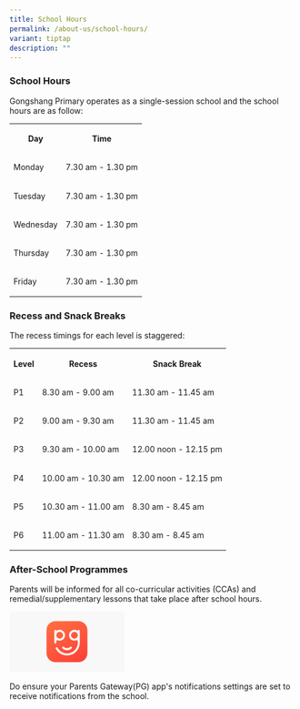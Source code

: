 ```yaml
---
title: School Hours
permalink: /about-us/school-hours/
variant: tiptap
description: ""
---
```

<h3><strong>School Hours</strong></h3>
<p>Gongshang Primary operates as a single-session school and the school hours
are as follow:</p>
<table style="minWidth: 50px">
<colgroup>
<col>
<col>
</colgroup>
<tbody>
<tr>
<th rowspan="1" colspan="1">
<p>Day</p>
</th>
<th rowspan="1" colspan="1">
<p>Time</p>
</th>
</tr>
<tr>
<td rowspan="1" colspan="1">
<p>Monday</p>
</td>
<td rowspan="1" colspan="1">
<p>7.30 am - 1.30 pm</p>
</td>
</tr>
<tr>
<td rowspan="1" colspan="1">
<p>Tuesday</p>
</td>
<td rowspan="1" colspan="1">
<p>7.30 am - 1.30 pm</p>
</td>
</tr>
<tr>
<td rowspan="1" colspan="1">
<p>Wednesday</p>
</td>
<td rowspan="1" colspan="1">
<p>7.30 am - 1.30 pm</p>
</td>
</tr>
<tr>
<td rowspan="1" colspan="1">
<p>Thursday</p>
</td>
<td rowspan="1" colspan="1">
<p>7.30 am - 1.30 pm</p>
</td>
</tr>
<tr>
<td rowspan="1" colspan="1">
<p>Friday</p>
</td>
<td rowspan="1" colspan="1">
<p>7.30 am - 1.30 pm</p>
</td>
</tr>
</tbody>
</table>
<h3><strong>Recess and Snack Breaks</strong></h3>
<p>The recess timings for each level is staggered:</p>
<table style="minWidth: 75px">
<colgroup>
<col>
<col>
<col>
</colgroup>
<tbody>
<tr>
<th rowspan="1" colspan="1">
<p>Level</p>
</th>
<th rowspan="1" colspan="1">
<p>Recess</p>
</th>
<th rowspan="1" colspan="1">
<p>Snack Break</p>
</th>
</tr>
<tr>
<td rowspan="1" colspan="1">
<p>P1</p>
</td>
<td rowspan="1" colspan="1">
<p>8.30 am - 9.00 am</p>
</td>
<td rowspan="1" colspan="1">
<p>11.30 am - 11.45 am</p>
</td>
</tr>
<tr>
<td rowspan="1" colspan="1">
<p>P2</p>
</td>
<td rowspan="1" colspan="1">
<p>9.00 am - 9.30 am</p>
</td>
<td rowspan="1" colspan="1">
<p>11.30 am - 11.45 am</p>
</td>
</tr>
<tr>
<td rowspan="1" colspan="1">
<p>P3</p>
</td>
<td rowspan="1" colspan="1">
<p>9.30 am - 10.00 am</p>
</td>
<td rowspan="1" colspan="1">
<p>12.00 noon - 12.15 pm</p>
</td>
</tr>
<tr>
<td rowspan="1" colspan="1">
<p>P4</p>
</td>
<td rowspan="1" colspan="1">
<p>10.00 am - 10.30 am</p>
</td>
<td rowspan="1" colspan="1">
<p>12.00 noon - 12.15 pm</p>
</td>
</tr>
<tr>
<td rowspan="1" colspan="1">
<p>P5</p>
</td>
<td rowspan="1" colspan="1">
<p>10.30 am - 11.00 am</p>
</td>
<td rowspan="1" colspan="1">
<p>8.30 am - 8.45 am</p>
</td>
</tr>
<tr>
<td rowspan="1" colspan="1">
<p>P6</p>
</td>
<td rowspan="1" colspan="1">
<p>11.00 am - 11.30 am</p>
</td>
<td rowspan="1" colspan="1">
<p>8.30 am - 8.45 am</p>
</td>
</tr>
</tbody>
</table>
<p></p>
<h3><strong>After-School Programmes</strong></h3>
<p>Parents will be informed for all co-curricular activities (CCAs) and remedial/supplementary
lessons that take place after school hours.</p>
<p></p><a class="isomer-image-wrapper" href="https://pg.moe.edu.sg/"><img style="width: 40%;" height="auto" width="100%" alt="" src="/images/2024 uploads/1200x630wa.png"></a>
<p>Do ensure your Parents Gateway(PG) app's notifications settings are set
to receive notifications from the school.</p>
<p></p>
<p></p>